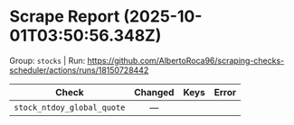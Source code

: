 # Scrape Report (2025-10-01T03:50:56.348Z)

Group: `stocks`  |  Run: https://github.com/AlbertoRoca96/scraping-checks-scheduler/actions/runs/18150728442

| Check | Changed | Keys | Error |
|---|:---:|:--|:--|
| `stock_ntdoy_global_quote` | — |  |  |
